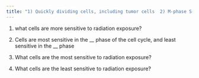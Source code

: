 ```yaml
---
title: "1) Quickly dividing cells, including tumor cells  2) M-phase S-phase   3) erythroblasts, germ cells and stem cells   4) nerve and muscle cells"
---
```

1) what cells are more sensitive to radiation exposure? 

2) Cells are most sensitive in the __ phase of the cell cycle, and least sensitive in the __ phase 

3) What cells are the most sensitive to radiation exposure? 

4) What cells are the least sensitive to radiation exposure?

